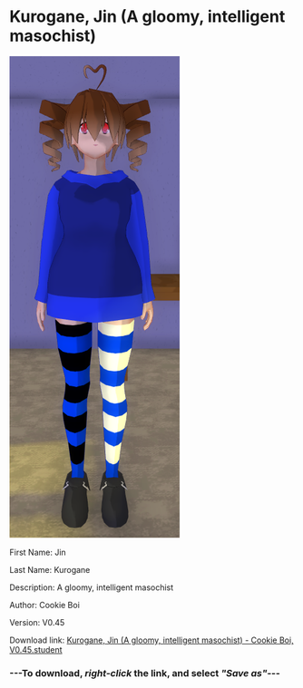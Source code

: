 # Kurogane, Jin (A gloomy, intelligent masochist)

<img src = "https://raw.githubusercontent.com/Arbiter1223/Daigaku-Gurashi-Custom-Students/master/Students/Files/Kurogane%2C%20Jin%20(A%20gloomy%2C%20intelligent%20masochist).png">

First Name: Jin

Last Name: Kurogane

Description: A gloomy, intelligent masochist

Author: Cookie Boi

Version: V0.45

Download link: <a href="https://raw.githubusercontent.com/Arbiter1223/Daigaku-Gurashi-Custom-Students/master/Students/Files/Kurogane%2C%20Jin%20(A%20gloomy%2C%20intelligent%20masochist)%20-%20Cookie%20Boi%2C%20V0.45.student">Kurogane, Jin (A gloomy, intelligent masochist) - Cookie Boi, V0.45.student</a>

### ---**To download, _right-click_ the link, and select _"Save as"_**---
